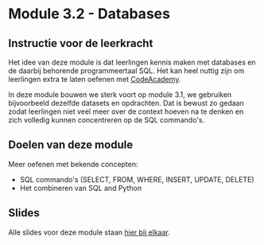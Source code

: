 # Module 3.2 - Databases

## Instructie voor de leerkracht

Het idee van deze module is dat leerlingen kennis maken met databases en de daarbij behorende programmeertaal SQL. Het kan heel nuttig zijn om leerlingen extra te laten oefenen met [CodeAcademy](https://www.codecademy.com/learn/learn-sql).

In deze module bouwen we sterk voort op module 3.1, we gebruiken bijvoorbeeld dezelfde datasets en opdrachten. Dat is bewust zo gedaan zodat leerlingen niet veel meer over de context hoeven na te denken en zich volledig kunnen concentreren op de SQL commando's.

## Doelen van deze module

Meer oefenen met bekende concepten:

* SQL commando's (SELECT, FROM, WHERE, INSERT, UPDATE, DELETE)
* Het combineren van SQL and Python

## Slides

Alle slides voor deze module staan [hier bij elkaar](https://slides.com/felienne/decks/python-in-de-klas-module-3-2).





